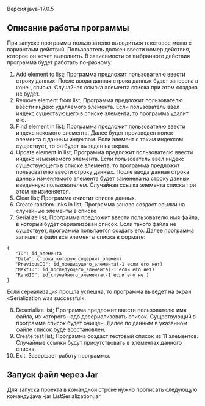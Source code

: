 Версия java-17.0.5
## Описание работы программы
При запуске программы пользователю выводиться текстовое меню с вариантами действий. Пользователь должен ввести номер действия, которое он хочет выполнить. В зависимости от выбранного действия программа будет работать по-разному:
1.	Add element to list; Программа предложит пользователю ввести строку данных. После ввода данная строка данных будет занесена в конец списка. Случайная ссылка элемента списка при этом создана не будет.
2.	Remove element from list; Программа предложит пользователю ввести индекс удаляемого элемента. Если пользователь ввел индекс существующего в списке элемента, то программа удалит его.
3.	Find element in list; Программа предложит пользователю ввести индекс искомого элемента. Далее будет произведен поиск элемента с данным индексом. Если элемент с таким индексом существует, то он будет выведен на экран.
4.	Update element in list; Программа предложит пользователю ввести индекс изменяемого элемента. Если пользователь ввел индекс существующего в списке элемента, то программа предложит пользователю ввести строку данных. После ввода данная строка данных изменяемого элемента будет заменена на строку данных введенную пользователем. Случайная ссылка элемента списка при этом не изменяется.
5.	Clear list; Программа очистит список данных.
6.	Create random links in list; Программа заново создаст ссылки на случайные элементы в списке
7.	Serialize list; Программа предложит ввести пользователю имя файла, в который будет сериализован список. Если такого файла не существует, программа попытается создать его. Далее программа запишет в файл все элементы списка в формате: 
```
{
   "ID": id_элемента
   "Data": строка_которую_содержит_элемент
   "PreviousID": id_предыдущего_элемента(-1 если его нет)
   "NextID": id_последующего_элемента(-1 если его нет)
   "RandID": id_случайного_элемента(-1 если его нет)
}
``` 
Если сериализация прошла успешна, то программа выведет на экран «Serialization was successful».

8. Deserialize list; Программа предложит ввести пользователю имя файла, из которого надо десериализовать список. Существующий в программе список будет очищен. Далее по данным в указанном файле список буде восстановлен.
9. Create test list; Программа создаст тестовый список из 11 элементов. Случайные ссылки будут присутствовать в элементах данного списка.
10. Exit. Завершает работу программы.

## Запуск файл через Jar
Для запуска проекта в командной строке нужно прописать следующую команду:java -jar ListSerialization.jar
